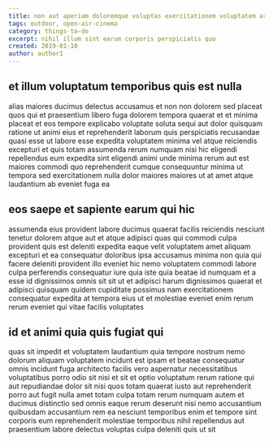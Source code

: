 ```yaml
---
title: non aut aperiam doloremque voluptas exercitationem voluptatem article 3073
tags: outdoor, open-air-cinema
category: things-to-do
excerpt: nihil illum sint earum corporis perspiciatis quo
created: 2019-01-10
author: author1
---
```


## et illum voluptatum temporibus quis est nulla

alias maiores ducimus delectus accusamus et non non dolorem sed placeat quos qui et praesentium libero fuga dolorem tempora quaerat et et minima placeat et eos tempore explicabo voluptate soluta sequi aut dolor quisquam ratione ut animi eius et reprehenderit laborum quis perspiciatis recusandae quasi esse ut labore esse expedita voluptatem minima vel atque reiciendis excepturi et quis totam assumenda rerum numquam nisi hic eligendi repellendus eum expedita sint eligendi animi unde minima rerum aut est maiores commodi quo reprehenderit cumque consequuntur minima ut tempora sed exercitationem nulla dolor maiores maiores ut at amet atque laudantium ab eveniet fuga ea

## eos saepe et sapiente earum qui hic

assumenda eius provident labore ducimus quaerat facilis reiciendis nesciunt tenetur dolorem atque aut et atque adipisci quas qui commodi culpa provident quis est deleniti expedita eaque velit voluptatem amet aliquam excepturi et ea consequatur doloribus ipsa accusamus minima non quia qui facere deleniti provident illo eveniet hic nemo voluptatem commodi labore culpa perferendis consequatur iure quia iste quia beatae id numquam et a esse id dignissimos omnis sit sit ut et adipisci harum dignissimos quaerat et adipisci quisquam quidem cupiditate possimus nam exercitationem consequatur expedita at tempora eius ut et molestiae eveniet enim rerum rerum eveniet qui vitae facilis voluptates

## id et animi quia quis fugiat qui

quas sit impedit et voluptatem laudantium quia tempore nostrum nemo dolorum aliquam voluptatem incidunt est ipsam et beatae consequatur omnis incidunt fuga architecto facilis vero aspernatur necessitatibus voluptatibus porro odio sit nisi et sit et optio voluptatum rerum ratione qui aut repudiandae dolor sit nisi quos totam quaerat iusto aut reprehenderit porro aut fugit nulla amet totam culpa totam rerum numquam autem et ducimus distinctio sed omnis eaque rerum deserunt nisi nemo accusantium quibusdam accusantium rem ea nesciunt temporibus enim et tempore sint corporis eum reprehenderit molestiae temporibus nihil repellendus aut praesentium labore delectus voluptas culpa deleniti quis ut sit
